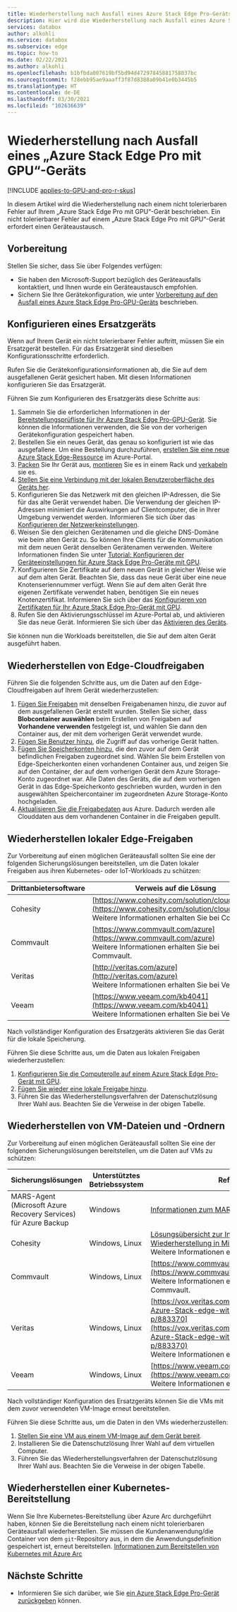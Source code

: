 ```yaml
---
title: Wiederherstellung nach Ausfall eines Azure Stack Edge Pro-Geräts
description: Hier wird die Wiederherstellung nach Ausfall eines Azure Stack Edge Pro-Geräts beschrieben.
services: databox
author: alkohli
ms.service: databox
ms.subservice: edge
ms.topic: how-to
ms.date: 02/22/2021
ms.author: alkohli
ms.openlocfilehash: b1bfbda007619bf5bd94d47297845881758037bc
ms.sourcegitcommit: f28ebb95ae9aaaff3f87d8388a09b41e0b3445b5
ms.translationtype: HT
ms.contentlocale: de-DE
ms.lasthandoff: 03/30/2021
ms.locfileid: "102636639"
---
```

# <a name="recover-from-a-failed-azure-stack-edge-pro-gpu-device"></a>Wiederherstellung nach Ausfall eines „Azure Stack Edge Pro mit GPU“-Geräts 

[!INCLUDE [applies-to-GPU-and-pro-r-skus](../../includes/azure-stack-edge-applies-to-gpu-pro-r-sku.md)]

In diesem Artikel wird die Wiederherstellung nach einem nicht tolerierbaren Fehler auf Ihrem „Azure Stack Edge Pro mit GPU“-Gerät beschrieben. Ein nicht tolerierbarer Fehler auf einem „Azure Stack Edge Pro mit GPU“-Gerät erfordert einen Geräteaustausch.

## <a name="before-you-begin"></a>Vorbereitung

Stellen Sie sicher, dass Sie über Folgendes verfügen:

- Sie haben den Microsoft-Support bezüglich des Geräteausfalls kontaktiert, und Ihnen wurde ein Geräteaustausch empfohlen. 
- Sichern Sie Ihre Gerätekonfiguration, wie unter [Vorbereitung auf den Ausfall eines Azure Stack Edge Pro-GPU-Geräts](azure-stack-edge-gpu-prepare-device-failure.md) beschrieben.


## <a name="configure-replacement-device"></a>Konfigurieren eines Ersatzgeräts

Wenn auf Ihrem Gerät ein nicht tolerierbarer Fehler auftritt, müssen Sie ein Ersatzgerät bestellen. Für das Ersatzgerät sind dieselben Konfigurationsschritte erforderlich. 

Rufen Sie die Gerätekonfigurationsinformationen ab, die Sie auf dem ausgefallenen Gerät gesichert haben. Mit diesen Informationen konfigurieren Sie das Ersatzgerät.  

Führen Sie zum Konfigurieren des Ersatzgeräts diese Schritte aus:

1. Sammeln Sie die erforderlichen Informationen in der [Bereitstellungsprüfliste für Ihr Azure Stack Edge Pro-GPU-Gerät](azure-stack-edge-gpu-deploy-checklist.md). Sie können die Informationen verwenden, die Sie von der vorherigen Gerätekonfiguration gespeichert haben. 
1. Bestellen Sie ein neues Gerät, das genau so konfiguriert ist wie das ausgefallene.  Um eine Bestellung durchzuführen, [erstellen Sie eine neue Azure Stack Edge-Ressource](azure-stack-edge-gpu-deploy-prep.md#) im Azure-Portal.
1. [Packen](azure-stack-edge-gpu-deploy-install.md#unpack-the-device) Sie Ihr Gerät aus, [montieren](azure-stack-edge-gpu-deploy-install.md#rack-the-device) Sie es in einem Rack und [verkabeln](azure-stack-edge-gpu-deploy-install.md#cable-the-device) sie es. 
1. [Stellen Sie eine Verbindung mit der lokalen Benutzeroberfläche des Geräts her](azure-stack-edge-gpu-deploy-connect.md).
1. Konfigurieren Sie das Netzwerk mit den gleichen IP-Adressen, die Sie für das alte Gerät verwendet haben. Die Verwendung der gleichen IP-Adressen minimiert die Auswirkungen auf Clientcomputer, die in Ihrer Umgebung verwendet werden. Informieren Sie sich über das [Konfigurieren der Netzwerkeinstellungen](azure-stack-edge-gpu-deploy-configure-network-compute-web-proxy.md).
1. Weisen Sie den gleichen Gerätenamen und die gleiche DNS-Domäne wie beim alten Gerät zu. So können Ihre Clients für die Kommunikation mit dem neuen Gerät denselben Gerätenamen verwenden. Weitere Informationen finden Sie unter [Tutorial: Konfigurieren der Geräteeinstellungen für Azure Stack Edge Pro-Geräte mit GPU](azure-stack-edge-gpu-deploy-set-up-device-update-time.md).
1. Konfigurieren Sie Zertifikate auf dem neuen Gerät in gleicher Weise wie auf dem alten Gerät. Beachten Sie, dass das neue Gerät über eine neue Knotenseriennummer verfügt. Wenn Sie auf dem alten Gerät Ihre eigenen Zertifikate verwendet haben, benötigen Sie ein neues Knotenzertifikat. Informieren Sie sich über das [Konfigurieren von Zertifikaten für Ihr Azure Stack Edge Pro-Gerät mit GPU](azure-stack-edge-gpu-deploy-configure-certificates.md).
1. Rufen Sie den Aktivierungsschlüssel im Azure-Portal ab, und aktivieren Sie das neue Gerät. Informieren Sie sich über das [Aktivieren des Geräts](azure-stack-edge-gpu-deploy-activate.md).

Sie können nun die Workloads bereitstellen, die Sie auf dem alten Gerät ausgeführt haben.

## <a name="restore-edge-cloud-shares"></a>Wiederherstellen von Edge-Cloudfreigaben

Führen Sie die folgenden Schritte aus, um die Daten auf den Edge-Cloudfreigaben auf Ihrem Gerät wiederherzustellen:

1. [Fügen Sie Freigaben](azure-stack-edge-gpu-manage-shares.md#add-a-share) mit denselben Freigabenamen hinzu, die zuvor auf dem ausgefallenen Gerät erstellt wurden. Stellen Sie sicher, dass **Blobcontainer auswählen** beim Erstellen von Freigaben auf **Vorhandene verwenden** festgelegt ist, und wählen Sie dann den Container aus, der mit dem vorherigen Gerät verwendet wurde.
1. [Fügen Sie Benutzer hinzu](azure-stack-edge-gpu-manage-users.md#add-a-user), die Zugriff auf das vorherige Gerät hatten.
1. [Fügen Sie Speicherkonten hinzu](azure-stack-edge-gpu-manage-storage-accounts.md#add-an-edge-storage-account), die den zuvor auf dem Gerät befindlichen Freigaben zugeordnet sind. Wählen Sie beim Erstellen von Edge-Speicherkonten einen vorhandenen Container aus, und zeigen Sie auf den Container, der auf dem vorherigen Gerät dem Azure Storage-Konto zugeordnet war. Alle Daten des Geräts, die auf dem vorherigen Gerät in das Edge-Speicherkonto geschrieben wurden, wurden in den ausgewählten Speichercontainer im zugeordneten Azure Storage-Konto hochgeladen.
1. [Aktualisieren Sie die Freigabedaten](azure-stack-edge-gpu-manage-shares.md#refresh-shares) aus Azure. Dadurch werden alle Clouddaten aus dem vorhandenen Container in die Freigaben gepullt.

## <a name="restore-edge-local-shares"></a>Wiederherstellen lokaler Edge-Freigaben

Zur Vorbereitung auf einen möglichen Geräteausfall sollten Sie eine der folgenden Sicherungslösungen bereitstellen, um die Daten lokaler Freigaben aus ihren Kubernetes- oder IoT-Workloads zu schützen:

| Drittanbietersoftware           | Verweis auf die Lösung                               |
|--------------------------------|---------------------------------------------------------|
| Cohesity                       | [https://www.cohesity.com/solution/cloud/azure/](https://www.cohesity.com/solution/cloud/azure/) <br> Weitere Informationen erhalten Sie bei Cohesity.          |
| Commvault                      | [https://www.commvault.com/azure](https://www.commvault.com/azure) <br> Weitere Informationen erhalten Sie bei Commvault. |
| Veritas                        | [http://veritas.com/azure](http://veritas.com/azure) <br> Weitere Informationen erhalten Sie bei Veritas.   |
| Veeam                          | [https://www.veeam.com/kb4041](https://www.veeam.com/kb4041) <br> Weitere Informationen erhalten Sie bei Veeam. |

Nach vollständiger Konfiguration des Ersatzgeräts aktivieren Sie das Gerät für die lokale Speicherung. 

Führen Sie diese Schritte aus, um die Daten aus lokalen Freigaben wiederherzustellen:

1. [Konfigurieren Sie die Computerolle auf einem Azure Stack Edge Pro-Gerät mit GPU](azure-stack-edge-gpu-deploy-configure-compute.md).
1. [Fügen Sie wieder eine lokale Freigabe hinzu](azure-stack-edge-gpu-manage-shares.md#add-a-local-share).
1. Führen Sie das Wiederherstellungsverfahren der Datenschutzlösung Ihrer Wahl aus. Beachten Sie die Verweise in der obigen Tabelle.

## <a name="restore-vm-files-and-folders"></a>Wiederherstellen von VM-Dateien und -Ordnern

Zur Vorbereitung auf einen möglichen Geräteausfall sollten Sie eine der folgenden Sicherungslösungen bereitstellen, um die Daten auf VMs zu schützen:



| Sicherungslösungen        | Unterstütztes Betriebssystem   | Referenz                                                                |
|-------------------------|----------------|--------------------------------------------------------------------------|
| MARS-Agent (Microsoft Azure Recovery Services) für Azure Backup | Windows        | [Informationen zum MARS-Agent](../backup/backup-azure-about-mars.md)    |
| Cohesity                | Windows, Linux | [Lösungsübersicht zur Integration, Sicherung und Wiederherstellung in Microsoft Azure](https://www.cohesity.com/solution/cloud/azure) <br>Weitere Informationen erhalten Sie bei Cohesity.                          |
| Commvault               | Windows, Linux | [https://www.commvault.com/azure](https://www.commvault.com/azure) <br> Weitere Informationen erhalten Sie bei Commvault.
| Veritas                 | Windows, Linux | [https://vox.veritas.com/t5/Protection/Protecting-Azure-Stack-edge-with-NetBackup/ba-p/883370](https://vox.veritas.com/t5/Protection/Protecting-Azure-Stack-edge-with-NetBackup/ba-p/883370) <br> Weitere Informationen erhalten Sie bei Veritas.                    |
| Veeam                   | Windows, Linux | [https://www.veeam.com/kb4041](https://www.veeam.com/kb4041) <br> Weitere Informationen erhalten Sie bei Veeam. |

Nach vollständiger Konfiguration des Ersatzgeräts können Sie die VMs mit dem zuvor verwendeten VM-Image erneut bereitstellen. 

Führen Sie diese Schritte aus, um die Daten in den VMs wiederherzustellen:
 
1. [Stellen Sie eine VM aus einem VM-Image auf dem Gerät bereit](azure-stack-edge-gpu-deploy-virtual-machine-templates.md). 
1. Installieren Sie die Datenschutzlösung Ihrer Wahl auf dem virtuellen Computer.
1. Führen Sie das Wiederherstellungsverfahren der Datenschutzlösung Ihrer Wahl aus. Beachten Sie die Verweise in der obigen Tabelle.

## <a name="restore-a-kubernetes-deployment"></a>Wiederherstellen einer Kubernetes-Bereitstellung

Wenn Sie Ihre Kubernetes-Bereitstellung über Azure Arc durchgeführt haben, können Sie die Bereitstellung nach einem nicht tolerierbaren Geräteausfall wiederherstellen. Sie müssen die Kundenanwendung/die Container von dem `git`-Repository aus, in dem die Anwendungsdefinition gespeichert ist, erneut bereitstellen. [Informationen zum Bereitstellen von Kubernetes mit Azure Arc](./azure-stack-edge-gpu-deploy-stateless-application-git-ops-guestbook.md)<!--Original text: Kubernetes deployments can be restored from a non-tolerated failure with the device when deployed with Azure Arc. Customer application/containers deployed onto a Kubernetes on Azure Stack Edge via Azure Arc can be redeployed from the git repository where the application definition is. Here is a link to the article to deploy Kubernetes with Arc -->
 
## <a name="next-steps"></a>Nächste Schritte

- Informieren Sie sich darüber, wie Sie [ein Azure Stack Edge Pro-Gerät zurückgeben](azure-stack-edge-return-device.md) können.
